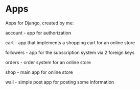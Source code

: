 # Apps
Apps for Django, created by me:

account - app for authorization

cart - app that implements a shopping cart for an online store

followers - app for the subscription system via 2 foreign keys

orders - order system for an online store

shop - main app for online store

wall - simple post app for posting some information
